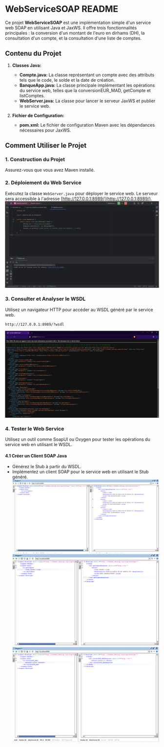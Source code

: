 # WebServiceSOAP README

Ce projet **WebServiceSOAP** est une implémentation simple d'un service web SOAP en utilisant Java et JaxWS. Il offre trois fonctionnalités principales : la conversion d'un montant de l'euro en dirhams (DH), la consultation d'un compte, et la consultation d'une liste de comptes.

## Contenu du Projet 

1. **Classes Java:**
    - **Compte.java:** La classe représentant un compte avec des attributs tels que le code, le solde et la date de création.
    - **BanqueApp.java:** La classe principale implémentant les opérations du service web, telles que la conversionEUR_MAD, getCompte et listComptes.
    - **WebServer.java:** La classe pour lancer le serveur JaxWS et publier le service web.

2. **Fichier de Configuration:**
    - **pom.xml:** Le fichier de configuration Maven avec les dépendances nécessaires pour JaxWS.

## Comment Utiliser le Projet

### 1. Construction du Projet
Assurez-vous que vous avez Maven installé.


### 2. Déploiement du Web Service
Exécutez la classe `WebServer.java` pour déployer le service web.
Le serveur sera accessible à l'adresse [http://127.0.0.1:8989/](http://127.0.0.1:8989/).
![](./screenshots/Demarrageduserveur.png)

### 3. Consulter et Analyser le WSDL
Utilisez un navigateur HTTP pour accéder au WSDL généré par le service web.
```bash
http://127.0.0.1:8989/?wsdl
```
![](./screenshots/WSDL.png)

### 4. Tester le Web Service
Utilisez un outil comme SoapUI ou Oxygen pour tester les opérations du service web en utilisant le WSDL.

#### 4.1 Créer un Client SOAP Java
  - Générez le Stub à partir du WSDL.
  - Implémentez un client SOAP pour le service web en utilisant le Stub généré.
![](./screenshots/listComptes.png)
![](./screenshots/getCompte.png)
![](./screenshots/convertEUR_MAD.png)